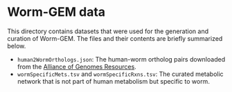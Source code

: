 # Worm-GEM data

This directory contains datasets that were used for the generation and curation of Worm-GEM. The files and their contents are briefly summarized below.


- `human2WormOrthologs.json`: The human-worm ortholog pairs downloaded from the [Alliance of Genomes Resources](https://www.alliancegenome.org).
- `wormSpecificMets.tsv` and `wormSpecificRxns.tsv`: The curated metabolic network that is not part of human metabolism but specific to worm.


